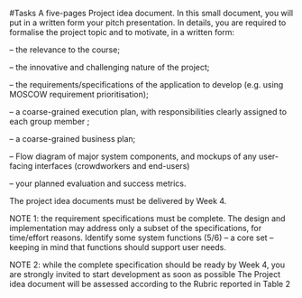 #Tasks
A five-pages Project idea document. In this small document, you will put in a written
form your pitch presentation. In details, you are required to formalise the project topic and
to motivate, in a written form:

– the relevance to the course;

– the innovative and challenging nature of the project;

– the requirements/specifications of the application to develop (e.g. using MOSCOW
requirement prioritisation);

– a coarse-grained execution plan, with responsibilities clearly assigned to each group
member ;

– a coarse-grained business plan;

– Flow diagram of major system components, and mockups of any user-facing interfaces
(crowdworkers and end-users)

– your planned evaluation and success metrics.

The project idea documents must be delivered by Week 4.

NOTE 1: the requirement specifications must be complete. The design and implementation
may address only a subset of the specifications, for time/effort reasons. Identify some system
functions (5/6) – a core set – keeping in mind that functions should support user needs.

NOTE 2: while the complete specification should be ready by Week 4, you are strongly
invited to start development as soon as possible
The Project idea document will be assessed according to the Rubric reported in Table 2